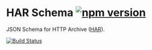 # HAR Schema [![npm version](https://badge.fury.io/js/har-schema.svg)](https://www.npmjs.com/package/har-schema)

JSON Schema for HTTP Archive ([HAR](http://www.softwareishard.com/blog/har-12-spec/)).

[![Build Status](https://travis-ci.org/epoberezkin/har-schema.svg?branch=master)](https://travis-ci.org/epoberezkin/har-schema)
